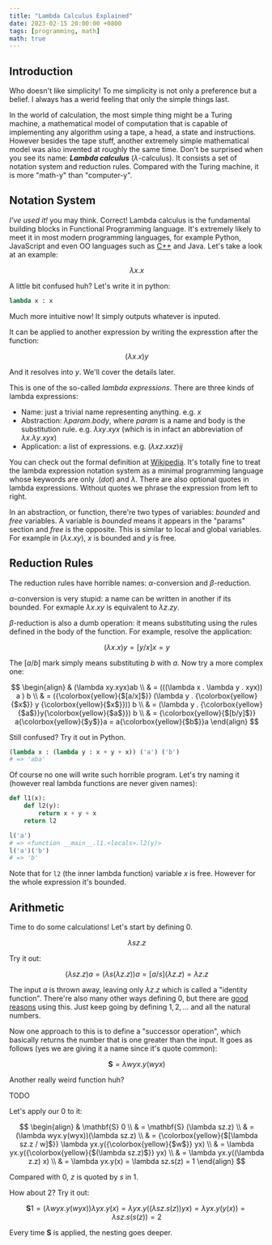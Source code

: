 ```yaml
---
title: "Lambda Calculus Explained"
date: 2023-02-15 20:00:00 +0800
tags: [programming, math]
math: true
---
```


## Introduction

Who doesn't like simplicity! To me simplicity is not only a preference but a belief. I always has a werid feeling that only the simple things last.

In the world of calculation, the most simple thing might be a Turing machine, a mathematical model of computation that is capable of implementing any algorithm using a tape, a head, a state and instructions. However besides the tape stuff, another extremely simple mathematical model was also invented at roughly the same time. Don't be surprised when you see its name: ***Lambda calculus*** ($\lambda$-calculus). It consists a set of notation system and reduction rules. Compared with the Turing machine, it is more "math-y" than "computer-y".

## Notation System

*I've used it!* you may think. Correct! Lambda calculus is the fundamental building blocks in Functional Programming language. It's extremely likely to meet it in most modern programming languages, for example Python, JavaScript and even OO languages such as [C++](https://stackoverflow.com/questions/48210733/link-between-lambda-calculus-and-lambda-expressions-in-c) and Java. Let's take a look at an example:

$$
\lambda x . x
$$

A little bit confused huh? Let's write it in python:

```python
lambda x : x
```

Much more intuitive now! It simply outputs whatever is inputed.

It can be applied to another expression by writing the expresstion after the function:

$$
(\lambda x.x) y
$$

And it resolves into $y$. We'll cover the details later.

This is one of the so-called *lambda expressions*. There are three kinds of lambda expressions:

- Name: just a trivial name representing anything. e.g. $x$
- Abstraction: $\lambda param . body$, where $param$ is a name and body is the substitution rule. e.g. $\lambda xy.xyx$ (which is in infact an abbreviation of $\lambda x.\lambda y.xyx$)
- Application: a list of expressions. e.g. $(\lambda xz.xxz)ij$

You can check out the formal definition at [Wikipedia](https://en.wikipedia.org/wiki/Lambda_calculus#Formal_definition). It's totally fine to treat the lambda expression notation system as a minimal programming language whose keywords are only $.(dot)$ and $\lambda$. There are also optional quotes in lambda expressions. Without quotes we phrase the expression from left to right.

In an abstraction, or function, there're two types of variables: *bounded* and *free* variables. A variable is *bounded* means it appears in the "params" section and *free* is the opposite. This is similar to local and global variables. For example in $(\lambda x.xy)$, $x$ is bounded and $y$ is free.

## Reduction Rules

The reduction rules have horrible names: $\alpha$-conversion and $\beta$-reduction.

$\alpha$-conversion is very stupid: a name can be written in another if its bounded. For exmaple $\lambda x.xy$ is equivalent to $\lambda z.zy$.

$\beta$-reduction is also a dumb operation: it means substituting using the rules defined in the body of the function. For example, resolve the application:

$$
(\lambda x.x) y = [y/x] x = y
$$

The $[a/b]$ mark simply means substituting $b$ with $a$. Now try a more complex one:

$$
\begin{align}
& (\lambda xy.xyx)ab \\
& = (((\lambda x . \lambda y . xyx)) a ) b \\
& = ({\colorbox{yellow}{$[a/x]$}} (\lambda y . {\colorbox{yellow}{$x$}} y {\colorbox{yellow}{$x$}})) b \\
& = (\lambda y . {\colorbox{yellow}{$a$}}y{\colorbox{yellow}{$a$}}) b \\
& = {\colorbox{yellow}{$[b/y]$}} a{\colorbox{yellow}{$y$}}a = a{\colorbox{yellow}{$b$}}a
\end{align}
$$

Still confused? Try it out in Python.

```python
(lambda x : (lambda y : x + y + x)) ('a') ('b')
# => 'aba'
```

Of course no one will write such horrible program. Let's try naming it (however real lambda functions are never given names):

```python
def l1(x):
    def l2(y):
        return x + y + x
    return l2

l('a')
# => <function __main__.l1.<locals>.l2(y)>
l('a')('b')
# => 'b'
```

Note that for `l2` (the inner lambda function) variable $x$ is free. However for the whole expression it's bounded.

## Arithmetic

Time to do some calculations! Let's start by defining $0$.

$$
\lambda sz.z
$$

Try it out:

$$
(\lambda sz.z) a = (\lambda s(\lambda z.z)) a = [a/s](\lambda z.z) = \lambda z.z
$$

The input $a$ is thrown away, leaving only $\lambda z.z$ which is called a "identity function". There're also many other ways defining $0$, but there are [good reasons](https://stackoverflow.com/a/1485145/10811334) using this. Just keep going by defining $1, 2, ...$ and all the natural numbers.

Now one approach to this is to define a "successor operation", which basically returns the number that is one greater than the input. It goes as follows (yes we are giving it a name since it's quote common):

$$
\mathbf{S} = \lambda wyx.y(wyx)
$$

Another really weird function huh? 

TODO

Let's apply our $0$ to it:

$$
\begin{align}
& \mathbf{S} 0 \\
& = \mathbf{S} (\lambda sz.z) \\
& = (\lambda wyx.y(wyx))(\lambda sz.z) \\
& = {\colorbox{yellow}{$[\lambda sz.z / w]$}} \lambda yx.y({\colorbox{yellow}{$w$}} yx) \\
& = \lambda yx.y({\colorbox{yellow}{$(\lambda sz.z)$}} yx) \\
& = \lambda yx.y((\lambda z.z) x) \\
& = \lambda yx.y(x) = \lambda sz.s(z) = 1
\end{align}
$$

Compared with $0$, $z$ is quoted by $s$ in $1$.

How about $2$? Try it out:

$$
\mathbf{S} 1 = (\lambda wyx.y(wyx))\lambda yx.y(x) = \lambda yx.y((\lambda sz.s(z))yx) = \lambda yx.y(y(x)) = \lambda sz.s(s(z)) = 2
$$

Every time $\mathbf{S}$ is applied, the nesting goes deeper.

